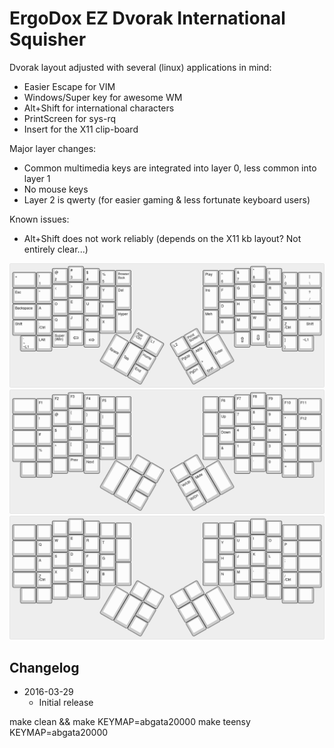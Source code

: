 # ErgoDox EZ Dvorak International Squisher

Dvorak layout adjusted with several (linux) applications in mind:

* Easier Escape for VIM
* Windows/Super key for awesome WM
* Alt+Shift for international characters
* PrintScreen for sys-rq
* Insert for the X11 clip-board

Major layer changes:

* Common multimedia keys are integrated into layer 0, less common into layer 1
* No mouse keys
* Layer 2 is qwerty (for easier gaming & less fortunate keyboard users)

Known issues:

* Alt+Shift does not work reliably (depends on the X11 kb layout? Not
  entirely clear...)

![layer0](keyboard-layout0.png)
![layer1](keyboard-layout1.png)
![layer2](keyboard-layout2.png)

## Changelog

* 2016-03-29
  * Initial release


 make clean && make KEYMAP=abgata20000
 make teensy KEYMAP=abgata20000
